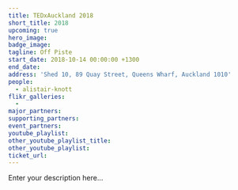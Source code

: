 ```yaml
---
title: TEDxAuckland 2018
short_title: 2018
upcoming: true
hero_image:
badge_image:
tagline: Off Piste
start_date: 2018-10-14 00:00:00 +1300
end_date:
address: 'Shed 10, 89 Quay Street, Queens Wharf, Auckland 1010'
people:
  - alistair-knott
flikr_galleries:
  -
major_partners:
supporting_partners:
event_partners:
youtube_playlist:
other_youtube_playlist_title:
other_youtube_playlist:
ticket_url:
---
```


Enter your description here…